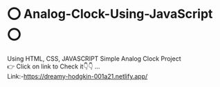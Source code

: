 # ⭕ Analog-Clock-Using-JavaScript ⭕ </br>
Using HTML, CSS, JAVASCRIPT Simple Analog Clock Project</br>
👉 Click on link to Check it👇👇 ...</br>
Link:-https://dreamy-hodgkin-001a21.netlify.app/
